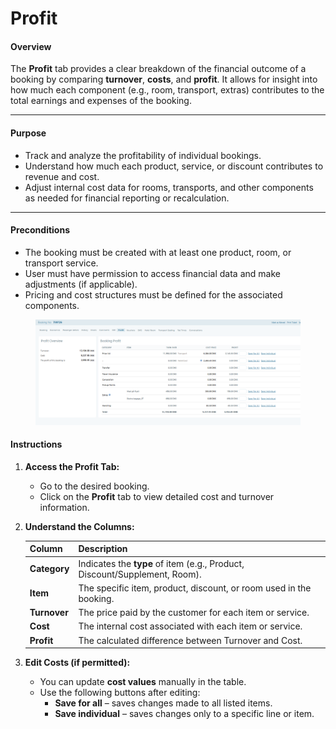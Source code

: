 # Profit

#### **Overview**

The **Profit** tab provides a clear breakdown of the financial outcome of a booking by comparing **turnover**, **costs**, and **profit**. It allows for insight into how much each component (e.g., room, transport, extras) contributes to the total earnings and expenses of the booking.

***

#### **Purpose**

* Track and analyze the profitability of individual bookings.
* Understand how much each product, service, or discount contributes to revenue and cost.
* Adjust internal cost data for rooms, transports, and other components as needed for financial reporting or recalculation.

***

#### **Preconditions**

* The booking must be created with at least one product, room, or transport service.
* User must have permission to access financial data and make adjustments (if applicable).
* Pricing and cost structures must be defined for the associated components.

<figure><img src="../../.gitbook/assets/image (5) (1) (1) (1) (1) (1) (1) (1) (1) (1) (1) (1) (1) (1) (1) (1) (1) (1) (1) (1) (1) (1) (1) (1) (1) (1) (1) (1) (1) (1) (1) (1) (1).png" alt=""><figcaption></figcaption></figure>

#### **Instructions**

1. **Access the Profit Tab:**
   * Go to the desired booking.
   * Click on the **Profit** tab to view detailed cost and turnover information.
2.  **Understand the Columns:**

    | **Column**   | **Description**                                                            |
    | ------------ | -------------------------------------------------------------------------- |
    | **Category** | Indicates the **type** of item (e.g., Product, Discount/Supplement, Room). |
    | **Item**     | The specific item, product, discount, or room used in the booking.         |
    | **Turnover** | The price paid by the customer for each item or service.                   |
    | **Cost**     | The internal cost associated with each item or service.                    |
    | **Profit**   | The calculated difference between Turnover and Cost.                       |
3. **Edit Costs (if permitted):**
   * You can update **cost values** manually in the table.
   * Use the following buttons after editing:
     * **Save for all** – saves changes made to all listed items.
     * **Save individual** – saves changes only to a specific line or item.
